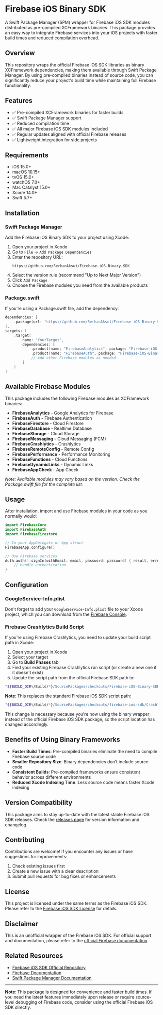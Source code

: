 # Firebase iOS Binary SDK

A Swift Package Manager (SPM) wrapper for Firebase iOS SDK modules distributed as pre-compiled XCFramework binaries. This package provides an easy way to integrate Firebase services into your iOS projects with faster build times and reduced compilation overhead.

## Overview

This repository wraps the official Firebase iOS SDK libraries as binary XCFramework dependencies, making them available through Swift Package Manager. By using pre-compiled binaries instead of source code, you can significantly reduce your project's build time while maintaining full Firebase functionality.

## Features

- ✅ Pre-compiled XCFramework binaries for faster builds
- ✅ Swift Package Manager support
- ✅ Reduced compilation time
- ✅ All major Firebase iOS SDK modules included
- ✅ Regular updates aligned with official Firebase releases
- ✅ Lightweight integration for side projects

## Requirements

- iOS 15.0+
- macOS 10.15+
- tvOS 15.0+
- watchOS 7.0+
- Mac Catalyst 15.0+
- Xcode 14.0+
- Swift 5.7+

## Installation

### Swift Package Manager

Add the Firebase iOS Binary SDK to your project using Xcode:

1. Open your project in Xcode
2. Go to `File` → `Add Package Dependencies`
3. Enter the repository URL:
   ```
   https://github.com/SerhanAksut/Firebase-iOS-Binary-SDK
   ```
4. Select the version rule (recommend "Up to Next Major Version")
5. Click `Add Package`
6. Choose the Firebase modules you need from the available products

### Package.swift

If you're using a Package.swift file, add the dependency:

```swift
dependencies: [
    .package(url: "https://github.com/SerhanAksut/Firebase-iOS-Binary-SDK", from: "2.3.1")
],
targets: [
    .target(
        name: "YourTarget",
        dependencies: [
            .product(name: "FirebaseAnalytics", package: "Firebase-iOS-Binary-SDK"),
            .product(name: "FirebaseAuth", package: "Firebase-iOS-Binary-SDK"),
            // Add other Firebase modules as needed
        ]
    )
]
```

## Available Firebase Modules

This package includes the following Firebase modules as XCFramework binaries:

- **FirebaseAnalytics** - Google Analytics for Firebase
- **FirebaseAuth** - Firebase Authentication
- **FirebaseFirestore** - Cloud Firestore
- **FirebaseDatabase** - Realtime Database
- **FirebaseStorage** - Cloud Storage
- **FirebaseMessaging** - Cloud Messaging (FCM)
- **FirebaseCrashlytics** - Crashlytics
- **FirebaseRemoteConfig** - Remote Config
- **FirebasePerformance** - Performance Monitoring
- **FirebaseFunctions** - Cloud Functions
- **FirebaseDynamicLinks** - Dynamic Links
- **FirebaseAppCheck** - App Check

*Note: Available modules may vary based on the version. Check the Package.swift file for the complete list.*

## Usage

After installation, import and use Firebase modules in your code as you normally would:

```swift
import FirebaseCore
import FirebaseAuth
import FirebaseFirestore

// In your AppDelegate or App struct
FirebaseApp.configure()

// Use Firebase services
Auth.auth().signIn(withEmail: email, password: password) { result, error in
    // Handle authentication
}
```

## Configuration

### GoogleService-Info.plist

Don't forget to add your `GoogleService-Info.plist` file to your Xcode project, which you can download from the [Firebase Console](https://console.firebase.google.com/).

### Firebase Crashlytics Build Script

If you're using Firebase Crashlytics, you need to update your build script path in Xcode:

1. Open your project in Xcode
2. Select your target
3. Go to **Build Phases** tab
4. Find your existing Firebase Crashlytics run script (or create a new one if it doesn't exist)
5. Update the script path from the official Firebase SDK path to:

```bash
"${BUILD_DIR%/Build/*}/SourcePackages/checkouts/Firebase-iOS-Binary-SDK/Crashlytics/run"
```

**Note**: This replaces the standard Firebase iOS SDK script path:
```bash
"${BUILD_DIR%/Build/*}/SourcePackages/checkouts/firebase-ios-sdk/Crashlytics/run"
```

This change is necessary because you're now using the binary wrapper instead of the official Firebase iOS SDK package, so the script location has changed accordingly.

## Benefits of Using Binary Frameworks

- **Faster Build Times**: Pre-compiled binaries eliminate the need to compile Firebase source code
- **Smaller Repository Size**: Binary dependencies don't include source code
- **Consistent Builds**: Pre-compiled frameworks ensure consistent behavior across different environments
- **Reduced Xcode Indexing Time**: Less source code means faster Xcode indexing

## Version Compatibility

This package aims to stay up-to-date with the latest stable Firebase iOS SDK releases. Check the [releases page](https://github.com/SerhanAksut/Firebase-iOS-Binary-SDK/releases) for version information and changelog.

## Contributing

Contributions are welcome! If you encounter any issues or have suggestions for improvements:

1. Check existing issues first
2. Create a new issue with a clear description
3. Submit pull requests for bug fixes or enhancements

## License

This project is licensed under the same terms as the Firebase iOS SDK. Please refer to the [Firebase iOS SDK License](https://github.com/firebase/firebase-ios-sdk/blob/master/LICENSE) for details.

## Disclaimer

This is an unofficial wrapper of the Firebase iOS SDK. For official support and documentation, please refer to the [official Firebase documentation](https://firebase.google.com/docs/ios/setup).

## Related Resources

- [Firebase iOS SDK Official Repository](https://github.com/firebase/firebase-ios-sdk)
- [Firebase Documentation](https://firebase.google.com/docs)
- [Swift Package Manager Documentation](https://swift.org/package-manager/)

---

**Note**: This package is designed for convenience and faster build times. If you need the latest features immediately upon release or require source-level debugging of Firebase code, consider using the official Firebase iOS SDK directly.
